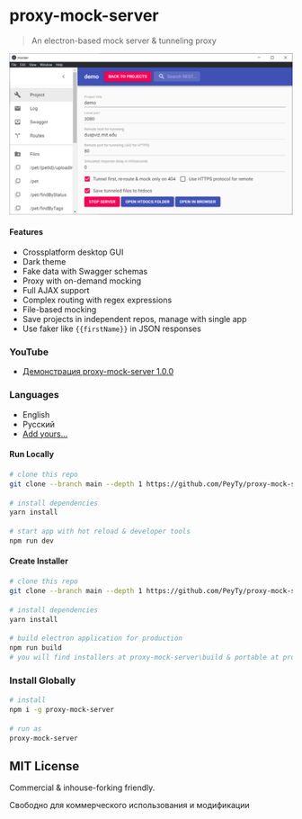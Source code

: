 # proxy-mock-server

> An electron-based mock server & tunneling proxy

[![proxy-mock-server](https://github.com/PeyTy/proxy-mock-server/raw/main/mocker.png?raw=true)](https://github.com/PeyTy/proxy-mock-server)

#### Features

- Crossplatform desktop GUI
- Dark theme
- Fake data with Swagger schemas
- Proxy with on-demand mocking
- Full AJAX support
- Complex routing with regex expressions
- File-based mocking
- Save projects in independent repos, manage with single app
- Use faker like `{{firstName}}` in JSON responses

### YouTube

- [Демонстрация proxy-mock-server 1.0.0](https://youtu.be/Hb78LMeYqns)

### Languages

- English
- Русский
- [Add yours...](https://github.com/PeyTy/proxy-mock-server/blob/dev/src/renderer/lang/languages.tsx)

#### Run Locally

``` bash
# clone this repo
git clone --branch main --depth 1 https://github.com/PeyTy/proxy-mock-server.git

# install dependencies
yarn install

# start app with hot reload & developer tools
npm run dev
```

#### Create Installer

``` bash
# clone this repo
git clone --branch main --depth 1 https://github.com/PeyTy/proxy-mock-server.git

# install dependencies
yarn install

# build electron application for production
npm run build
# you will find installers at proxy-mock-server\build & portable at proxy-mock-server\build\win-unpacked
```

### Install Globally

``` bash
# install
npm i -g proxy-mock-server

# run as
proxy-mock-server
```

## MIT License

Commercial & inhouse-forking friendly.

Свободно для коммерческого использования и модификации
